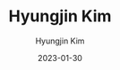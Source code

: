 ---
layout: personal_info  # FIXED! DO NOT CHANGE!
author: Hyungjin Kim   # your name
title:  Hyungjin Kim   # your name
date:   2023-01-30

params:
    position:  "Master Course"    # TODO: push your position; the position should be the one between ["Principal Investigator", "PhD Course", "Master Course", "Graduate", Alumni]
    job_title: "Researcher"       # TODO: all of the students should specify the title of himself as a "Researcher"
    email:     "hyungjin@skku.edu"  # TODO: school email address (if you don't want to upload your email address, comment or remove this line!)
    
    profile_image: hyungjin.jpg  # TODO: put the filename of the profile image here 

    interests: [   # TODO: fill out your research interests
        "Storage System"
    ]

    enable_sections:  # TODO: this section checks whether to show "Experiences", "Awards and Honors", "Activities" (publications will automatically be added to your page)
       enable_experiences:   false  # enable "Professional Experience" section
       enable_awards_honors: false  # enable "Awards & Honors" section
       enable_activities:    false  # enable "Professional Activities" section
---